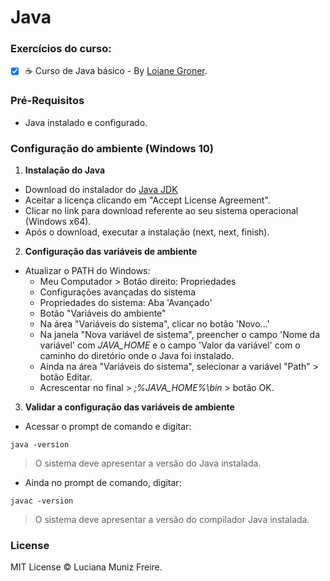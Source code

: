 # Java

### Exercícios do curso:

 - [x] :coffee: Curso de Java básico - By [Loiane Groner](http://loiane.training).


### Pré-Requisitos

 * Java instalado e configurado.
 

### Configuração do ambiente (Windows 10)

1. **Instalação do Java**

- Download do instalador do [Java JDK](http://www.oracle.com/technetwork/pt/java/javase/downloads)
- Aceitar a licença clicando em "Accept License Agreement".
- Clicar no link para download referente ao seu sistema operacional (Windows x64).
- Após o download, executar a instalação (next, next, finish).

2. **Configuração das variáveis de ambiente**

- Atualizar o PATH do Windows:
    * Meu Computador > Botão direito: Propriedades
    * Configurações avançadas do sistema
    * Propriedades do sistema: Aba 'Avançado'
    * Botão "Variáveis do ambiente"
    * Na área "Variáveis do sistema", clicar no botão 'Novo...'
    * Na janela "Nova variável de sistema", preencher o campo 'Nome da variável' com *JAVA_HOME* e o campo 'Valor da variável' com o caminho do diretório onde o Java foi instalado.
    * Ainda na área "Variáveis do sistema", selecionar a variável "Path" > botão Editar.
    * Acrescentar no final > *;%JAVA_HOME%\bin* > botão OK.

3. **Validar a configuração das variáveis de ambiente**

- Acessar o prompt de comando e digitar:

```
java -version
```

> O sistema deve apresentar a versão do Java instalada.

- Ainda no prompt de comando, digitar:

```
javac -version
```

> O sistema deve apresentar a versão do compilador Java instalada.


### License

MIT License © Luciana Muniz Freire.